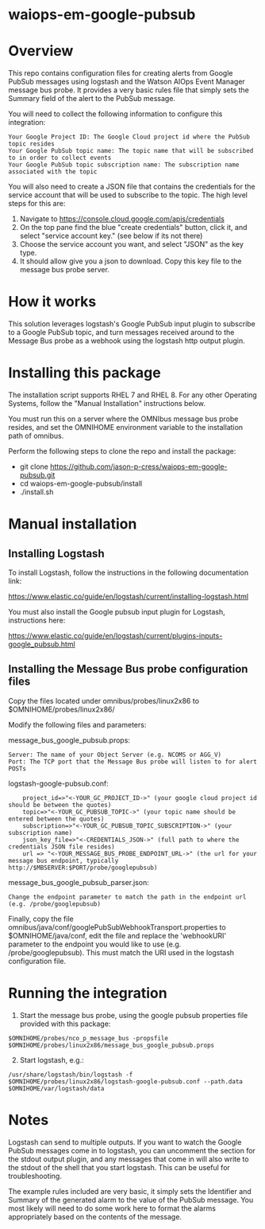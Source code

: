 # waiops-em-google-pubsub

# Overview

This repo contains configuration files for creating alerts from Google PubSub messages using logstash and the Watson AIOps Event 
Manager message bus probe. It provides a very basic rules file that simply sets the Summary field of the alert to the PubSub message.

You will need to collect the following information to configure this integration:

	Your Google Project ID: The Google Cloud project id where the PubSub topic resides
	Your Google PubSub topic name: The topic name that will be subscribed to in order to collect events
	Your Google PubSub topic subscription name: The subscription name associated with the topic

You will also need to create a JSON file that contains the credentials for the service account that will be used to
subscribe to the topic. The high level steps for this are:

1. Navigate to https://console.cloud.google.com/apis/credentials
2. On the top pane find the blue "create credentials" button, click it, and select "service account key." (see below if its not there)
3. Choose the service account you want, and select "JSON" as the key type.
4. It should allow give you a json to download. Copy this key file to the message bus probe server.

# How it works

This solution leverages logstash's Google PubSub input plugin to subscribe to a Google PubSub topic, and turn messages received around to
the Message Bus probe as a webhook using the logstash http output plugin. 

# Installing this package

The installation script supports RHEL 7 and RHEL 8. For any other Operating Systems, follow the "Manual Installation" 
instructions below.

You must run this on a server where the OMNIbus message bus probe resides, and set the OMNIHOME environment variable to the installation
path of omnibus. 

Perform the following steps to clone the repo and install the package:


- git clone https://github.com/jason-p-cress/waiops-em-google-pubsub.git
- cd waiops-em-google-pubsub/install
- ./install.sh



# Manual installation

## Installing Logstash

To install Logstash, follow the instructions in the following documentation link:

https://www.elastic.co/guide/en/logstash/current/installing-logstash.html

You must also install the Google pubsub input plugin for Logstash, instructions here:

https://www.elastic.co/guide/en/logstash/current/plugins-inputs-google_pubsub.html

## Installing the Message Bus probe configuration files

Copy the files located under omnibus/probes/linux2x86 to $OMNIHOME/probes/linux2x86/

Modify the following files and parameters:

message_bus_google_pubsub.props:

	Server: The name of your Object Server (e.g. NCOMS or AGG_V)
	Port: The TCP port that the Message Bus probe will listen to for alert POSTs

logstash-google-pubsub.conf:

        project_id=>"<-YOUR_GC_PROJECT_ID->" (your google cloud project id should be between the quotes)
        topic=>"<-YOUR_GC_PUBSUB_TOPIC->" (your topic name should be entered between the quotes)
        subscription=>"<-YOUR_GC_PUBSUB_TOPIC_SUBSCRIPTION->" (your subscription name)
        json_key_file=>"<-CREDENTIALS_JSON->" (full path to where the credentials JSON file resides)
        url => "<-YOUR_MESSAGE_BUS_PROBE_ENDPOINT_URL->" (the url for your message bus endpoint, typically http://$MBSERVER:$PORT/probe/googlepubsub)

message_bus_google_pubsub_parser.json:

	Change the endpoint parameter to match the path in the endpoint url (e.g. /probe/googlepubsub)

Finally, copy the file omnibus/java/conf/googlePubSubWebhookTransport.properties to $OMNIHOME/java/conf, edit the file and replace the 'webhookURI'
parameter to the endpoint you would like to use (e.g. /probe/googlepubsub). This must match the URI used in the logstash configuration file.
	
# Running the integration

1. Start the message bus probe, using the google pubsub properties file provided with this package:

```
$OMNIHOME/probes/nco_p_message_bus -propsfile $OMNIHOME/probes/linux2x86/message_bus_google_pubsub.props
```

2. Start logstash, e.g.:
	
```
/usr/share/logstash/bin/logstash -f $OMNIHOME/probes/linux2x86/logstash-google-pubsub.conf --path.data $OMNIHOME/var/logstash/data
```

# Notes

Logstash can send to multiple outputs. If you want to watch the Google PubSub messages come in to logstash, you can uncomment the section for the
stdout output plugin, and any messages that come in will also write to the stdout of the shell that you start logstash. This can be useful for
troubleshooting.

The example rules included are very basic, it simply sets the Identifier and Summary of the generated alarm to the value of the PubSub message. You
most likely will need to do some work here to format the alarms appropriately based on the contents of the message.


